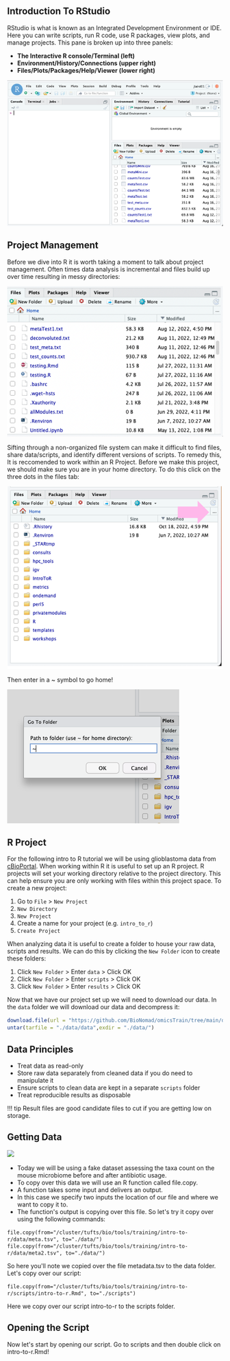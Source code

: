## Introduction To RStudio

RStudio is what is known as an Integrated Development Environment or IDE. Here you can write scripts, run R code, use R packages, view plots, and manage projects. This pane is broken up into three panels:

- **The Interactive R console/Terminal (left)**
- **Environment/History/Connections (upper right)**
- **Files/Plots/Packages/Help/Viewer (lower right)**

![](images/rstudio1.png)

## Project Management

Before we dive into R it is worth taking a moment to talk about project management. Often times data analysis is incremental and files build up over time resulting in messy directories:

![](images/messy.png)

Sifting through a non-organized file system can make it difficult to find files, share data/scripts, and identify different versions of scripts. To remedy this, It is reccomended to work within an R Project. Before we make this project, we should make sure you are in your home directory. To do this click on the three dots in the files tab:

![](images/three_dots.png)

Then enter in a ~ symbol to go home!

![](images/getting_home.png)


## R Project

For the following intro to R tutorial we will be using glioblastoma data from [cBioPortal](https://www.cbioportal.org/study/summary?id=gbm_cptac_2021). When working within R it is useful to set up an R project. R projects will set your working directory relative to the project directory. This can help ensure you are only working with files within this project space. To create a new project:

1. Go to `File` > `New Project`
2. `New Directory`
3. `New Project`
4. Create a name for your project (e.g. `intro_to_r`)
5. `Create Project`
     
When analyzing data it is useful to create a folder to house your raw data, scripts and results. We can do this by clicking the `New Folder` icon to create these folders:

1. Click `New Folder` > Enter `data` > Click OK
2. Click `New Folder` > Enter `scripts` > Click OK
3. Click `New Folder` > Enter `results` > Click OK
    
Now that we have our project set up we will need to download our data. In the `data` folder we will download our data and decompress it:

``` R
download.file(url = "https://github.com/BioNomad/omicsTrain/tree/main/docs/programming_languages_tools/intro_to_r/data",destfile = "./data/" )
untar(tarfile = "./data/data",exdir = "./data/")
```

## Data Principles

- Treat data as read-only
- Store raw data separately from cleaned data if you do need to manipulate it
- Ensure scripts to clean data are kept in a separate `scripts` folder
- Treat reproducible results as disposable

!!! tip
    Result files are good candidate files to cut if you are getting low on storage.


## Getting Data

![](images/data_summary.png)

- Today we will be using a fake dataset assessing the taxa count on the mouse microbiome before and after antibiotic usage.
- To copy over this data we will use an R function called file.copy. 
- A function takes some input and delivers an output. 
- In this case we specify two inputs the location of our file and where we want to copy it to. 
- The function's output is copying over this file. So let's try it copy over using the following commands:



```{r data.copy,warning=F,message=F}
file.copy(from="/cluster/tufts/bio/tools/training/intro-to-r/data/meta.tsv", to="./data/")
file.copy(from="/cluster/tufts/bio/tools/training/intro-to-r/data/meta2.tsv", to="./data/")
```

So here you'll note we copied over the file metadata.tsv to the data folder. Let's copy over our script:

```{r script.copy,warning=F,message=F}
file.copy(from="/cluster/tufts/bio/tools/training/intro-to-r/scripts/intro-to-r.Rmd", to="./scripts")
```

Here we copy over our script intro-to-r to the scripts folder.



## Opening the Script

Now let's start by opening our script. Go to scripts and then double click on intro-to-r.Rmd!
